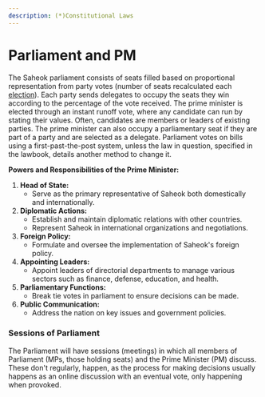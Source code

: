 ```yaml
---
description: (*)Constitutional Laws
---
```


# Parliament and PM

The Saheok parliament consists of seats filled based on proportional representation from party votes (number of seats recalculated each [election](elections.md)). Each party sends delegates to occupy the seats they win according to the percentage of the vote received. The prime minister is elected through an instant runoff vote, where any candidate can run by stating their values. Often, candidates are members or leaders of existing parties. The prime minister can also occupy a parliamentary seat if they are part of a party and are selected as a delegate. Parliament votes on bills using a first-past-the-post system, unless the law in question, specified in the lawbook, details another method to change it.

**Powers and Responsibilities of the Prime Minister:**

1. **Head of State:**
   * Serve as the primary representative of Saheok both domestically and internationally.
2. **Diplomatic Actions:**
   * Establish and maintain diplomatic relations with other countries.
   * Represent Saheok in international organizations and negotiations.
3. **Foreign Policy:**
   * Formulate and oversee the implementation of Saheok's foreign policy.
4. **Appointing Leaders:**
   * Appoint leaders of directorial departments to manage various sectors such as finance, defense, education, and health.
5. **Parliamentary Functions:**
   * Break tie votes in parliament to ensure decisions can be made.
6. **Public Communication:**
   * Address the nation on key issues and government policies.

### Sessions of Parliament

The Parliament will have sessions (meetings) in which all members of Parliament (MPs, those holding seats) and the Prime Minister (PM) discuss. These don't regularly, happen, as the process for making decisions usually happens as an online discussion with an eventual vote, only happening when provoked.
